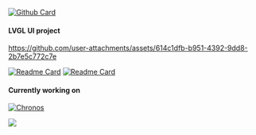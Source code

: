 <!--### Hi there 👋 

[![commits.top ranking](https://iot.fbiego.com/api/v1/commits?user=fbiego&country=kenya&bg_color=111&text_color=77fe89&border_color=77fe89)](https://github.com/fbiego/commits-top-badge)

-->

<!--
**fbiego/fbiego** is a ✨ _special_ ✨ repository because its `README.md` (this file) appears on your GitHub profile.

Here are some ideas to get you started:

- 🔭 I’m currently working on ...
- 🌱 I’m currently learning ...
- 👯 I’m looking to collaborate on ...
- 🤔 I’m looking for help with ...
- 💬 Ask me about ...
- 📫 How to reach me: ...
- 😄 Pronouns: ...
- ⚡ Fun fact: ...


![fbiego stats](https://github-readme-stats.vercel.app/api?username=fbiego&show_icons=true&theme=chartreuse-dark&count_private=true)

![fbiego stats](https://github-readme-stats.vercel.app/api/top-langs/?username=fbiego&layout=compact&show_icons=true&theme=chartreuse-dark)


[![Readme Card](https://github-readme-stats.vercel.app/api/pin/?username=fbiego&repo=apn-list&show_owner=true&theme=chartreuse-dark)](https://github.com/fbiego/apn-list)

![Snake animation](https://github.com/Lucbm99/Lucbm99/blob/output/github-contribution-grid-snake.svg)


[![World-Cup Badge](https://iot.fbiego.com/worldcup/badge)](https://github.com/fbiego/world-cup)


[<img src="https://github.com/fbiego/DT78-App-Android/raw/dev/resources/chronos_banner_gp.png?raw=true" height="auto" width="720" align="left"  style="border-radius:50px">](https://fbiego.com/chronos/app?id=github)

-->


[![Github Card](https://felix.fbiego.com/github/?id=stats&username=fbiego)](https://felix.fbiego.com/)

#### LVGL UI project

https://github.com/user-attachments/assets/614c1dfb-b951-4392-9dd8-2b7e5c772c7e

[![Readme Card](https://github-readme-stats.vercel.app/api/pin/?username=fbiego&repo=dt78-esp32-firmware&show_owner=true&theme=chartreuse-dark)](https://github.com/fbiego/dt78-esp32-firmware)
[![Readme Card](https://github-readme-stats.vercel.app/api/pin/?username=fbiego&repo=esp32-c3-mini&show_owner=true&theme=chartreuse-dark)](https://github.com/fbiego/esp32-c3-mini)

<!--

[![Readme Card](https://github-readme-stats.vercel.app/api/pin/?username=fbiego&repo=Lumia-ESP32&show_owner=true&theme=chartreuse-dark)](https://github.com/fbiego/Lumia-ESP32)

[<img src="https://github.com/fbiego/Lumia-ESP32/raw/main/simulation.gif" width="320" height="480" alt="simulator video"/>](https://github.com/fbiego/Lumia-ESP32)


![Snake animation](gitartwork.svg)
-->
#### Currently working on

[![Chronos](https://fbiego.com/chronos/badge)](https://chronos.ke/)

<!--
[![ko-fi](https://ko-fi.com/img/githubbutton_sm.svg)](https://ko-fi.com/U6U0CX8SX)
-->

[![](https://visitcount.itsvg.in/api?id=fbiego&label=Views&color=8&icon=0&pretty=false)](https://visitcount.itsvg.in)



